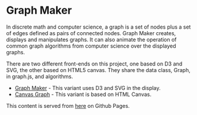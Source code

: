 # Graph Maker

In discrete math and computer science, a graph is a set of nodes plus a set of edges defined as pairs of connected nodes. Graph Maker creates, displays and manipulates graphs. It can also animate the operation of common graph algorithms from computer science over the displayed graphs.             

There are two different front-ends on this project, one based on D3 and SVG,
the other based on HTML5 canvas. They share the data class, Graph, in graph.js, and algorithms.

* [Graph Maker](https://davidthaler.github.io/GraphMaker/graphMaker.html) - This variant uses D3 and SVG in the display.
* [Canvas Graph](https://davidthaler.github.io/GraphMaker/canvasGraph.html) - This variant is based on HTML Canvas.

This content is served from [here](https://davidthaler.github.io/GraphMaker/) on Github Pages.
